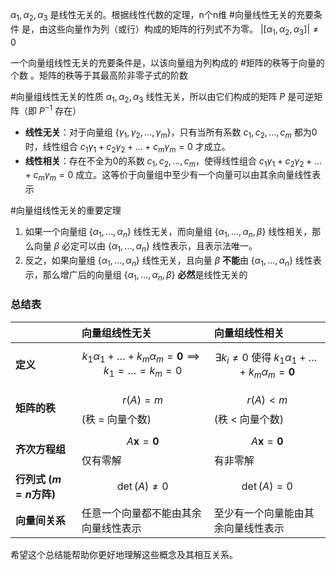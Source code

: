 $\alpha_1, \alpha_2, \alpha_3$ 是线性无关的。根据线性代数的定理，n个n维 #向量线性无关的充要条件 是，由这些向量作为列（或行）构成的矩阵的行列式不为零。
$|[\alpha_1, \alpha_2, \alpha_3]| \neq 0$

一个向量组线性无关的充要条件是，以该向量组为列构成的 #矩阵的秩等于向量的个数 。矩阵的秩等于其最高阶非零子式的阶数 

 #向量组线性无关的性质 $\alpha_1, \alpha_2, \alpha_3$ 线性无关，所以由它们构成的矩阵 $P$ 是可逆矩阵（即 $P^{-1}$ 存在）

*   **线性无关**：对于向量组 $\{\gamma_1, \gamma_2, ..., \gamma_m\}$，只有当所有系数 $c_1, c_2, ..., c_m$ 都为0时，线性组合 $c_1\gamma_1 + c_2\gamma_2 + ... + c_m\gamma_m = 0$ 才成立。
*   **线性相关**：存在不全为0的系数 $c_1, c_2, ..., c_m$，使得线性组合 $c_1\gamma_1 + c_2\gamma_2 + ... + c_m\gamma_m = 0$ 成立。这等价于向量组中至少有一个向量可以由其余向量线性表示 

 #向量组线性无关的重要定理 
1.  如果一个向量组 $\{\alpha_1, ..., \alpha_n\}$ 线性无关，而向量组 $\{\alpha_1, ..., \alpha_n, \beta\}$ 线性相关，那么向量 $\beta$ 必定可以由 $\{\alpha_1, ..., \alpha_n\}$ 线性表示，且表示法唯一。
2. 反之，如果向量组 $\{\alpha_1, ..., \alpha_n\}$ 线性无关，且向量 $\beta$ **不能**由 $\{\alpha_1, ..., \alpha_n\}$ 线性表示，那么增广后的向量组 $\{\alpha_1, ..., \alpha_n, \beta\}$ **必然**是线性无关的
### 总结表

|                   | 向量组线性无关                                                                               | 向量组线性相关                                                                               |
| :---------------- | :------------------------------------------------------------------------------------ | :------------------------------------------------------------------------------------ |
| **定义**            | $$ k_1 \alpha_1 + \dots + k_m \alpha_m = \mathbf{0} \implies k_1 = \dots = k_m = 0 $$ | $$ \exists k_i \neq 0 \text{ 使得 } k_1 \alpha_1 + \dots + k_m \alpha_m = \mathbf{0} $$ |
| **矩阵的秩**          | $$ r(A) = m $$  (秩 = 向量个数)                                                            | $$ r(A) < m $$(秩 < 向量个数)                                                              |
| **齐次方程组**         | $$ A\mathbf{x} = \mathbf{0} $$仅有零解                                                    | $$ A\mathbf{x} = \mathbf{0} $$ 有非零解                                                   |
| **行列式 ($m=n$方阵)** | $$ \det(A) \neq 0 $$                                                                  | $$ \det(A) = 0 $$                                                                     |
| **向量间关系**         | 任意一个向量都不能由其余向量线性表示                                                                    | 至少有一个向量能由其余向量线性表示                                                                     |

希望这个总结能帮助你更好地理解这些概念及其相互关系。